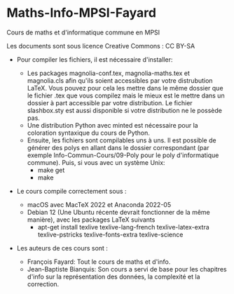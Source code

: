 # Maths-Info-MPSI-Fayard

Cours de maths et d'informatique commune en MPSI

Les documents sont sous licence Creative Commons : CC BY-SA

- Pour compiler les fichiers, il est nécessaire d'installer:
  - Les packages magnolia-conf.tex, magnolia-maths.tex et magnolia.cls afin qu'ils soient accessibles par
    votre distrubution LaTeX. Vous pouvez pour cela les mettre dans le même dossier que le fichier .tex
    que vous compilez mais le mieux est le mettre dans un dossier à part accessible par votre distribution.
    Le fichier slashbox.sty est aussi disponible si votre distribution ne le possède pas.
  - Une distribution Python avec minted est nécessaire pour la coloration syntaxique du cours de Python.
  - Ensuite, les fichiers sont compilables uns à uns. Il est possible de générer des polys en allant
    dans le dossier correspondant (par exemple Info-Commun-Cours/09-Poly pour le poly d'informatique
    commune). Puis, si vous avec un système Unix:
    - make get
    - make

- Le cours compile correctement sous :
  - macOS avec MacTeX 2022 et Anaconda 2022-05
  - Debian 12 (Une Ubuntu récente devrait fonctionner de la même manière), avec les packages LaTeX suivants
    - apt-get install texlive texlive-lang-french texlive-latex-extra texlive-pstricks texlive-fonts-extra texlive-science

- Les auteurs de ces cours sont :
  - François Fayard: Tout le cours de maths et d'info.
  - Jean-Baptiste Bianquis: Son cours a servi de base pour les chapitres d'info sur la représentation des données, la complexité et la correction.
